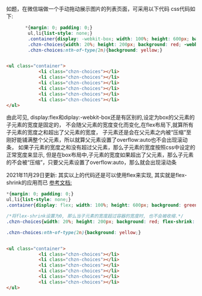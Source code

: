 如题，在微信端做一个手动拖动展示图片的列表页面，可采用以下代码
css代码如下:
```css
       *{margin: 0; padding: 0;}
        ul,li{list-style: none;}
        .container{display: -webkit-box; width: 100%; height: 600px; background: green; overflow-x: auto;}
        .chzn-choices{width: 20%; height: 200px; background: red; -webkit-box-flex: initial;}
        .chzn-choices:nth-of-type(2n){background: yellow;}
```

```html

<ul class="container">
    		<li class="chzn-choices"></li>
    		<li class="chzn-choices"></li>
    		<li class="chzn-choices"></li>
    		<li class="chzn-choices"></li>
    		<li class="chzn-choices"></li>
    		<li class="chzn-choices"></li>
</ul>
```

由此可见,
display:flex和diplay:-webkit-box还是有区别的,设定为box的父元素的子元素的宽度是固定的，
不会随父元素的宽度变化而变化,在flex布局下,就算所有子元素的宽度之和超出了父元素的宽度，
子元素还是会在父元素之内被“压缩”至刚好能铺满整个父元素，所以就算父元素设置了overflow:auto也不会出现滚动条，
如果子元素的宽度之和没有超过父元素，那么子元素的宽度按照css中设定的正常宽度来显示,
但是在box布局中,子元素的宽度如果超出了父元素，那么子元素的不会被“压缩”，只要父元素设置了overflow:auto，那么就会出现滚动条

2021年11月29日更新:
其实以上的代码还是可以使用flex来实现, 其实就是flex-shrink的应用而已
[参考文档:](https://developer.mozilla.org/zh-CN/docs/Web/CSS/CSS_Flexible_Box_Layout/Basic_Concepts_of_Flexbox)
```css
*{margin: 0; padding: 0;}
ul,li{list-style: none;}
.container{display: flex; width: 100%; height: 600px; background: green; overflow-x: auto;}

/*将flex-shrink设置为0, 那么当子元素的宽度超过容器的宽度时, 也不会被收缩.*/
.chzn-choices{width: 20%; height: 200px; background: red; flex-shrink: 0} 

.chzn-choices:nth-of-type(2n){background: yellow;}
```

```html

<ul class="container">
    		<li class="chzn-choices"></li>
    		<li class="chzn-choices"></li>
    		<li class="chzn-choices"></li>
    		<li class="chzn-choices"></li>
    		<li class="chzn-choices"></li>
    		<li class="chzn-choices"></li>
</ul>
```
